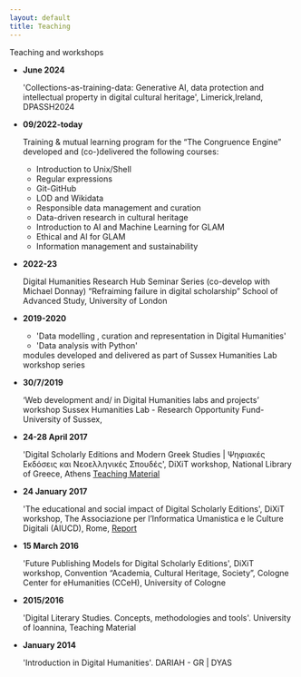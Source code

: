 ```yaml
---
layout: default
title: Teaching
---
```


Teaching and workshops 

<ul>

  <li>
    
<strong>June 2024</strong>

    
  'Collections-as-training-data:  Generative AI, data protection and intellectual property in digital cultural heritage', Limerick,Ireland, DPASSH2024
  </li>
  
  <li>
    
<strong>09/2022-today</strong>


Training & mutual learning program for the “The Congruence Engine” 
developed and (co-)delivered the following courses:
<ul>
<li> Introduction to Unix/Shell</li>
<li> Regular expressions</li>
<li> Git-GitHub</li>
<li> LOD and Wikidata</li>
<li> Responsible data management and curation</li>
<li> Data-driven research in cultural heritage</li>
<li> Introduction to AI and Machine Learning for GLAM</li>
<li> Ethical and AI for GLAM</li>
<li> Information management and sustainability</li>
</ul>
</li>

<li>
  
<strong>2022-23</strong>


Digital Humanities Research Hub Seminar Series (co-develop with Michael Donnay) “Refraiming failure in digital scholarship”
School of Advanced Study, University of London
 </li>

<li>
  
<strong>2019-2020</strong>


<ul>
<li>'Data modelling , curation and representation in Digital Humanities'</li>
<li>'Data analysis with Python'</li></ul>
modules developed and delivered as part of Sussex Humanities Lab workshop series 
</li>

  <li>

<strong>30/7/2019</strong>


‘Web development and/ in Digital Humanities labs and projects’ workshop
Sussex Humanities Lab - Research Opportunity Fund- University of Sussex, 
  </li>
  <li>
    
<strong>24-28 April 2017</strong>

  
  'Digital Scholarly Editions and Modern Greek Studies | Ψηφιακές Εκδόσεις και Νεοελληνικές Σπουδές', DiXiT workshop,  National Library of Greece, Athens  <a href = "https://dixit-eu.github.io/Digital-Scholarly-EditionsGR-workshop/">  Teaching Material </a>
 </li>
  <li>

<strong>24 January 2017</strong>

  
  'The educational and social impact of Digital Scholarly Editions', DiXiT workshop, The Associazione per l’Informatica Umanistica e le Culture Digitali (AIUCD), Rome,  <a href="https://dixit.hypotheses.org/1268"> Report </a>
  </li>
 
  <li>

<strong>15 March 2016</strong>


'Future Publishing Models for Digital Scholarly Editions', DiXiT workshop, Convention “Academia, Cultural Heritage, Society”, Cologne Center for eHumanities (CCeH), University of Cologne
</li>

  <li>

<strong>2015/2016</strong>

 
 'Digital Literary Studies. Concepts, methodologies and tools'. University of Ioannina,  Teaching Material
  </li>
  
  <li>

<strong>January 2014</strong>

 
 'Introduction in Digital Humanities'. DARIAH - GR | DYAS 
  </li>
  
</ul>
